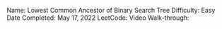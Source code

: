Name: Lowest Common Ancestor of Binary Search Tree
Difficulty: Easy
Date Completed: May 17, 2022
LeetCode:
Video Walk-through:
